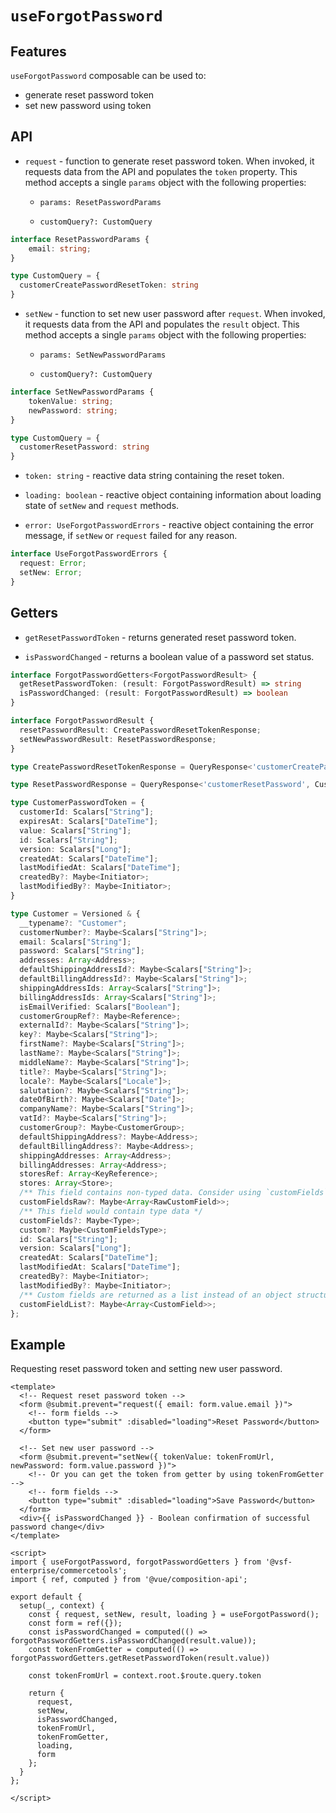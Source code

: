 # `useForgotPassword`

## Features

`useForgotPassword` composable can be used to:

* generate reset password token
* set new password using token

## API

- `request` - function to generate reset password token. When invoked, it requests data from the API and populates the `token` property. This method accepts a single `params` object with the following properties:

  - `params: ResetPasswordParams`

  - `customQuery?: CustomQuery`

```typescript
interface ResetPasswordParams {
    email: string;
}

type CustomQuery = {
  customerCreatePasswordResetToken: string
}
```

- `setNew` - function to set new user password after `request`. When invoked, it requests data from the API and populates the `result` object. This method accepts a single `params` object with the following properties:

  - `params: SetNewPasswordParams`
  
  - `customQuery?: CustomQuery`

```typescript
interface SetNewPasswordParams {
    tokenValue: string;
    newPassword: string;
}

type CustomQuery = {
  customerResetPassword: string
}
```

- `token: string` - reactive data string containing the reset token.

- `loading: boolean` - reactive object containing information about loading state of `setNew` and `request` methods.

- `error: UseForgotPasswordErrors` - reactive object containing the error message, if `setNew` or `request` failed for any reason.

```ts
interface UseForgotPasswordErrors {
  request: Error;
  setNew: Error;
}
```

## Getters

- `getResetPasswordToken` - returns generated reset password token.

- `isPasswordChanged` - returns a boolean value of a password set status.

```ts
interface ForgotPasswordGetters<ForgotPasswordResult> {
  getResetPasswordToken: (result: ForgotPasswordResult) => string
  isPasswordChanged: (result: ForgotPasswordResult) => boolean
}

interface ForgotPasswordResult {
  resetPasswordResult: CreatePasswordResetTokenResponse;
  setNewPasswordResult: ResetPasswordResponse;
}

type CreatePasswordResetTokenResponse = QueryResponse<'customerCreatePasswordResetToken', CustomerPasswordToken>;

type ResetPasswordResponse = QueryResponse<'customerResetPassword', Customer>;

type CustomerPasswordToken = {
  customerId: Scalars["String"];
  expiresAt: Scalars["DateTime"];
  value: Scalars["String"];
  id: Scalars["String"];
  version: Scalars["Long"];
  createdAt: Scalars["DateTime"];
  lastModifiedAt: Scalars["DateTime"];
  createdBy?: Maybe<Initiator>;
  lastModifiedBy?: Maybe<Initiator>;
}

type Customer = Versioned & {
  __typename?: "Customer";
  customerNumber?: Maybe<Scalars["String"]>;
  email: Scalars["String"];
  password: Scalars["String"];
  addresses: Array<Address>;
  defaultShippingAddressId?: Maybe<Scalars["String"]>;
  defaultBillingAddressId?: Maybe<Scalars["String"]>;
  shippingAddressIds: Array<Scalars["String"]>;
  billingAddressIds: Array<Scalars["String"]>;
  isEmailVerified: Scalars["Boolean"];
  customerGroupRef?: Maybe<Reference>;
  externalId?: Maybe<Scalars["String"]>;
  key?: Maybe<Scalars["String"]>;
  firstName?: Maybe<Scalars["String"]>;
  lastName?: Maybe<Scalars["String"]>;
  middleName?: Maybe<Scalars["String"]>;
  title?: Maybe<Scalars["String"]>;
  locale?: Maybe<Scalars["Locale"]>;
  salutation?: Maybe<Scalars["String"]>;
  dateOfBirth?: Maybe<Scalars["Date"]>;
  companyName?: Maybe<Scalars["String"]>;
  vatId?: Maybe<Scalars["String"]>;
  customerGroup?: Maybe<CustomerGroup>;
  defaultShippingAddress?: Maybe<Address>;
  defaultBillingAddress?: Maybe<Address>;
  shippingAddresses: Array<Address>;
  billingAddresses: Array<Address>;
  storesRef: Array<KeyReference>;
  stores: Array<Store>;
  /** This field contains non-typed data. Consider using `customFields` as a typed alternative. */
  customFieldsRaw?: Maybe<Array<RawCustomField>>;
  /** This field would contain type data */
  customFields?: Maybe<Type>;
  custom?: Maybe<CustomFieldsType>;
  id: Scalars["String"];
  version: Scalars["Long"];
  createdAt: Scalars["DateTime"];
  lastModifiedAt: Scalars["DateTime"];
  createdBy?: Maybe<Initiator>;
  lastModifiedBy?: Maybe<Initiator>;
  /** Custom fields are returned as a list instead of an object structure. */
  customFieldList?: Maybe<Array<CustomField>>;
};
```

## Example

Requesting reset password token and setting new user password.

```vue
<template>
  <!-- Request reset password token -->
  <form @submit.prevent="request({ email: form.value.email })">
    <!-- form fields -->
    <button type="submit" :disabled="loading">Reset Password</button>
  </form>

  <!-- Set new user password -->
  <form @submit.prevent="setNew({ tokenValue: tokenFromUrl, newPassword: form.value.password })">
    <!-- Or you can get the token from getter by using tokenFromGetter -->
    <!-- form fields -->
    <button type="submit" :disabled="loading">Save Password</button>
  </form>
  <div>{{ isPasswordChanged }} - Boolean confirmation of successful password change</div>
</template>

<script>
import { useForgotPassword, forgotPasswordGetters } from '@vsf-enterprise/commercetools';
import { ref, computed } from '@vue/composition-api';

export default {
  setup(_, context) {
    const { request, setNew, result, loading } = useForgotPassword();
    const form = ref({});
    const isPasswordChanged = computed(() => forgotPasswordGetters.isPasswordChanged(result.value));
    const tokenFromGetter = computed(() => forgotPasswordGetters.getResetPasswordToken(result.value))

    const tokenFromUrl = context.root.$route.query.token

    return {
      request,
      setNew,
      isPasswordChanged,
      tokenFromUrl,
      tokenFromGetter,
      loading,
      form
    };
  }
};

</script>
```

